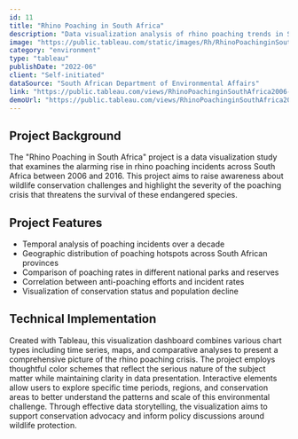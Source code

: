 ```yaml
---
id: 11
title: "Rhino Poaching in South Africa"
description: "Data visualization analysis of rhino poaching trends in South Africa from 2006 to 2016"
image: "https://public.tableau.com/static/images/Rh/RhinoPoachinginSouthAfrica2006-2016_15609410746400/Page1/1_rss.png"
category: "environment"
type: "tableau"
publishDate: "2022-06"
client: "Self-initiated"
dataSource: "South African Department of Environmental Affairs"
link: "https://public.tableau.com/views/RhinoPoachinginSouthAfrica2006-2016_15609410746400/Page1"
demoUrl: "https://public.tableau.com/views/RhinoPoachinginSouthAfrica2006-2016_15609410746400/Page1"
---
```


## Project Background

The "Rhino Poaching in South Africa" project is a data visualization study that examines the alarming rise in rhino poaching incidents across South Africa between 2006 and 2016. This project aims to raise awareness about wildlife conservation challenges and highlight the severity of the poaching crisis that threatens the survival of these endangered species.

## Project Features

- Temporal analysis of poaching incidents over a decade
- Geographic distribution of poaching hotspots across South African provinces
- Comparison of poaching rates in different national parks and reserves
- Correlation between anti-poaching efforts and incident rates
- Visualization of conservation status and population decline

## Technical Implementation

Created with Tableau, this visualization dashboard combines various chart types including time series, maps, and comparative analyses to present a comprehensive picture of the rhino poaching crisis. The project employs thoughtful color schemes that reflect the serious nature of the subject matter while maintaining clarity in data presentation. Interactive elements allow users to explore specific time periods, regions, and conservation areas to better understand the patterns and scale of this environmental challenge. Through effective data storytelling, the visualization aims to support conservation advocacy and inform policy discussions around wildlife protection.